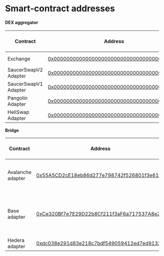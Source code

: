 # Smart-contract addresses

#### DEX aggregator

<table><thead><tr><th width="173">Contract</th><th width="468">Address</th><th width="157">Source code verifications</th></tr></thead><tbody><tr><td>Exchange</td><td><a href="https://hashscan.io/mainnet/contract/0.0.4817907">0x00000000000000000000000000000000004983f3</a></td><td>✅ - HashScan</td></tr><tr><td>SaucerSwapV2 Adapter</td><td><a href="https://hashscan.io/mainnet/contract/0.0.4817910">0x00000000000000000000000000000000004983f6</a></td><td>✅ - HashScan</td></tr><tr><td> SaucerSwapV1 Adapter</td><td><a href="https://hashscan.io/mainnet/contract/0.0.4817915">0x00000000000000000000000000000000004983fb</a></td><td>✅ - HashScan</td></tr><tr><td>Pangolin Adapter</td><td><a href="https://hashscan.io/mainnet/contract/0.0.4817922">0x0000000000000000000000000000000000498402</a></td><td>✅ - HashScan</td></tr><tr><td>HeliSwap Adapter</td><td><a href="https://hashscan.io/mainnet/contract/0.0.4817928">0x0000000000000000000000000000000000498408</a></td><td>✅ - HashScan</td></tr></tbody></table>

**Bridge**

<table><thead><tr><th width="173">Contract</th><th width="468">Address</th><th width="157">Source code verifications</th></tr></thead><tbody><tr><td>Avalanche adapter</td><td><a href="https://snowtrace.io/address/0x55A5CD2cE18eb86d277e798742f526801f3e61Eb">0x55A5CD2cE18eb86d277e798742f526801f3e61Eb</a></td><td>✅ - Snowtrace<br>✅ - RouteScan<br>✅ - OKLink</td></tr><tr><td>Base adapter</td><td><a href="https://basescan.org/address/0xCe320Bf7e7E29D22b8Cf211f3aF6a717537A8e2E">0xCe320Bf7e7E29D22b8Cf211f3aF6a717537A8e2E</a></td><td>✅ - BaseScan<br>✅ - BlockScout<br>✅ - RouteScan<br>✅ - OKLink</td></tr><tr><td> Hedera adapter</td><td><a href="https://hashscan.io/mainnet/contract/0.0.9258734">0xdc038e291d83e218c7bdf549059412ed7ed9133e</a></td><td>✅ - HashScan</td></tr></tbody></table>
